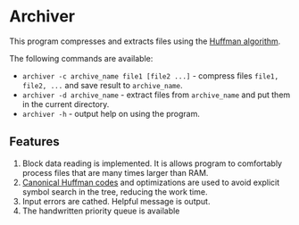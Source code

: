 # Archiver

This program compresses and extracts files using the [Huffman algorithm](https://en.wikipedia.org/wiki/Huffman_coding).

The following commands are available:
* `archiver -c archive_name file1 [file2 ...]` - compress files `file1, file2, ...` and save result to `archive_name`.
* `archiver -d archive_name` - extract files from `archive_name` and put them in the current directory.
* `archiver -h` - output help on using the program.

## Features

1. Block data reading is implemented. It is allows program to comfortably process files that are many times larger than RAM.
1. [Canonical Huffman codes](https://en.wikipedia.org/wiki/Canonical_Huffman_code) and optimizations are used to avoid explicit symbol search in the tree, reducing the work time.
1. Input errors are cathed. Helpful message is output.
1. The handwritten priority queue is available
